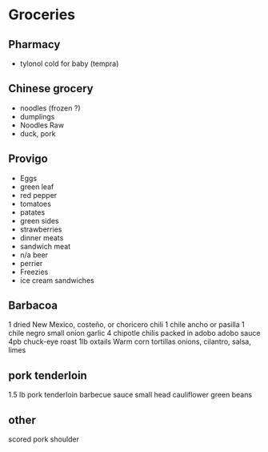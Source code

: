 # Groceries

## Pharmacy

- tylonol cold for baby (tempra)

## Chinese grocery

- noodles (frozen ?)
- dumplings
- Noodles Raw
- duck, pork

## Provigo

- Eggs
- green leaf
- red pepper
- tomatoes
- patates
- green sides
- strawberries
- dinner meats
- sandwich meat
- n/a beer
- perrier
- Freezies
- ice cream sandwiches

## Barbacoa

1 dried New Mexico, costeño, or choricero chili
1 chile ancho or pasilla
1 chile negro
small onion
garlic
4 chipotle chilis packed in adobo
adobo sauce
4pb chuck-eye roast
1lb oxtails
Warm corn tortillas
onions, cilantro, salsa, limes

## pork tenderloin

1.5 lb pork tenderloin
barbecue sauce
small head cauliflower
green beans

## other

scored pork shoulder
